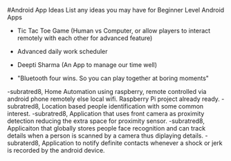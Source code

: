 #Android App Ideas
List any ideas you may have for Beginner Level Android Apps

-  Tic Tac Toe Game (Human vs Computer, or allow players to interact remotely with each other for advanced feature)
-	 Advanced daily work scheduler 
-  Deepti Sharma (An App to manage our time well)

- "Bluetooth four wins. So you can play together at boring moments"

-subratred8, Home Automation using raspberry, remote controlled via android phone remotely else local wifi. Raspberry Pi project already ready.
-subratred8, Location based people identification with some common interest.
-subratred8, Application that uses front camera as proximity detection reducing the extra space for proximity sensor.
-subratred8, Applicaiton that globally stores people face recognition and can track details when a person is scanned by a camera thus diplaying details.
-subraterd8, Application to notify definite contacts whenever a shock or jerk is recorded by the android device.

